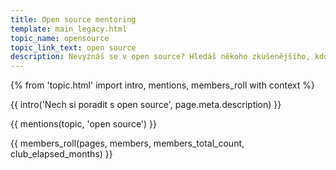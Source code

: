 ```yaml
---
title: Open source mentoring
template: main_legacy.html
topic_name: opensource
topic_link_text: open source
description: Nevyznáš se v open source? Hledáš někoho zkušenějšího, kdo ti poradí a pomůže se zorientovat? Jak někam přispět, kde najít projekt, jak používat GitHub? Kdo ti ukáže správné postupy a nasměruje tě na kvalitní návody nebo kurzy?
---
```

{% from 'topic.html' import intro, mentions, members_roll with context %}

{{ intro('Nech si poradit s open source', page.meta.description) }}

{{ mentions(topic, 'open source') }}

{{ members_roll(pages, members, members_total_count, club_elapsed_months) }}
